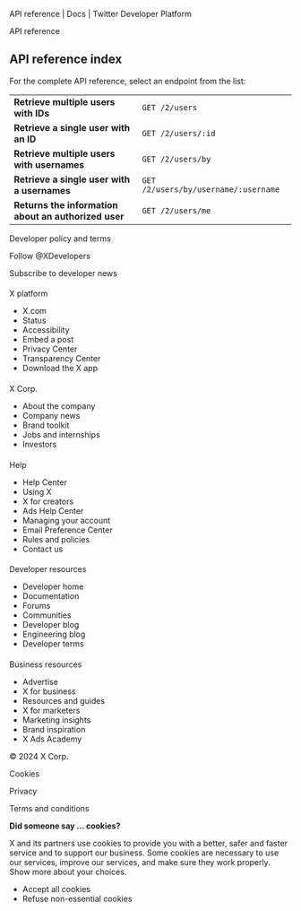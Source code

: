 
API reference | Docs | Twitter Developer Platform 

API reference

API reference index
-------------------

For the complete API reference, select an endpoint from the list:

|  |  |
| --- | --- |
| **Retrieve multiple users with IDs** | `GET /2/users` |
| **Retrieve a single user with an ID** | `GET /2/users/:id` |
| **Retrieve multiple users with usernames** | `GET /2/users/by` |
| **Retrieve a single user with a usernames** | `GET /2/users/by/username/:username` |
| **Returns the information about an authorized user** | `GET /2/users/me` |

Developer policy and terms

Follow @XDevelopers

Subscribe to developer news

#### 
 X platform

* X.com
* Status
* Accessibility
* Embed a post
* Privacy Center
* Transparency Center
* Download the X app

#### 
 X Corp.

* About the company
* Company news
* Brand toolkit
* Jobs and internships
* Investors

#### 
 Help

* Help Center
* Using X
* X for creators
* Ads Help Center
* Managing your account
* Email Preference Center
* Rules and policies
* Contact us

#### 
 Developer resources

* Developer home
* Documentation
* Forums
* Communities
* Developer blog
* Engineering blog
* Developer terms

#### 
 Business resources

* Advertise
* X for business
* Resources and guides
* X for marketers
* Marketing insights
* Brand inspiration
* X Ads Academy

 © 2024 X Corp.

Cookies

Privacy

Terms and conditions

**Did someone say … cookies?**  

 X and its partners use cookies to provide you with a better, safer and
 faster service and to support our business. Some cookies are necessary to use
 our services, improve our services, and make sure they work properly.
 Show more about your choices.

* Accept all cookies
* Refuse non-essential cookies